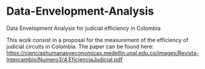 # Data-Envelopment-Analysis
Data Envelopment Analysis for judicial efficiency in Colombia

This work consist in a proposal for the measurement of the efficiency of judicial circuits in Colombia. The paper can be found here: https://cienciashumanasyeconomicas.medellin.unal.edu.co/images/Revista-Intercambio/Numero3/4.EficienciaJudicial.pdf

